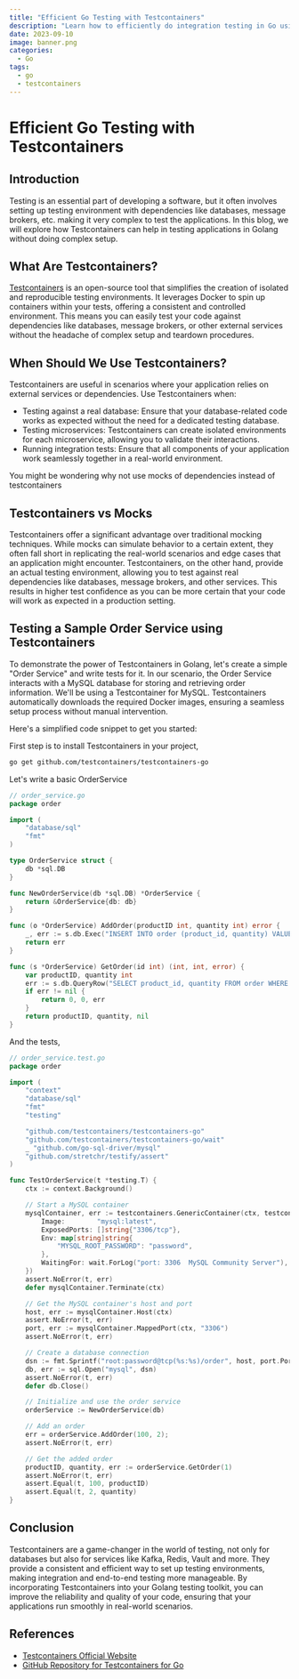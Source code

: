 ```yaml
---
title: "Efficient Go Testing with Testcontainers"
description: "Learn how to efficiently do integration testing in Go using Testcontainers. This blog walks you through setting up a realistic testing environment, demonstrating usage of Testcontainers"
date: 2023-09-10
image: banner.png
categories:
  - Go
tags:
  - go
  - testcontainers
---
```


# Efficient Go Testing with Testcontainers

## Introduction
Testing is an essential part of developing a software, but it often involves setting up testing environment with dependencies like databases, message brokers, etc. making it very complex to test the applications. In this blog, we will explore how Testcontainers can help in testing applications in Golang without doing complex setup.

## What Are Testcontainers?
[Testcontainers](https://testcontainers.com/) is an open-source tool that simplifies the creation of isolated and reproducible testing environments. It leverages Docker to spin up containers within your tests, offering a consistent and controlled environment. This means you can easily test your code against dependencies like databases, message brokers, or other external services without the headache of complex setup and teardown procedures.

## When Should We Use Testcontainers?
Testcontainers are useful in scenarios where your application relies on external services or dependencies. Use Testcontainers when:

- Testing against a real database: Ensure that your database-related code works as expected without the need for a dedicated testing database.
- Testing microservices: Testcontainers can create isolated environments for each microservice, allowing you to validate their interactions.
- Running integration tests: Ensure that all components of your application work seamlessly together in a real-world environment.

You might be wondering why not use mocks of dependencies instead of testcontainers
## Testcontainers vs Mocks
Testcontainers offer a significant advantage over traditional mocking techniques. While mocks can simulate behavior to a certain extent, they often fall short in replicating the real-world scenarios and edge cases that an application might encounter. Testcontainers, on the other hand, provide an actual testing environment, allowing you to test against real dependencies like databases, message brokers, and other services. This results in higher test confidence as you can be more certain that your code will work as expected in a production setting.

## Testing a Sample Order Service using Testcontainers
To demonstrate the power of Testcontainers in Golang, let's create a simple "Order Service" and write tests for it. In our scenario, the Order Service interacts with a MySQL database for storing and retrieving order information.
We'll be using a Testcontainer for MySQL.
Testcontainers automatically downloads the required Docker images, ensuring a seamless setup process without manual intervention.

Here's a simplified code snippet to get you started:

First step is to install Testcontainers in your project,
```bash
go get github.com/testcontainers/testcontainers-go
```

Let's write a basic OrderService
```go
// order_service.go
package order

import (
	"database/sql"
	"fmt"
)

type OrderService struct {
	db *sql.DB
}

func NewOrderService(db *sql.DB) *OrderService {
	return &OrderService{db: db}
}

func (o *OrderService) AddOrder(productID int, quantity int) error {
	_, err := s.db.Exec("INSERT INTO order (product_id, quantity) VALUES (?, ?)", productID, quantity)
	return err
}

func (s *OrderService) GetOrder(id int) (int, int, error) {
	var productID, quantity int
	err := s.db.QueryRow("SELECT product_id, quantity FROM order WHERE id=?", id).Scan(&productID, &quantity)
	if err != nil {
		return 0, 0, err
	}
	return productID, quantity, nil
}
```
And the tests,
```go
// order_service.test.go
package order

import (
	"context"
	"database/sql"
	"fmt"
	"testing"

	"github.com/testcontainers/testcontainers-go"
	"github.com/testcontainers/testcontainers-go/wait"
	_ "github.com/go-sql-driver/mysql"
	"github.com/stretchr/testify/assert"
)

func TestOrderService(t *testing.T) {
	ctx := context.Background()

	// Start a MySQL container
	mysqlContainer, err := testcontainers.GenericContainer(ctx, testcontainers.GenericContainerRequest{
		Image:        "mysql:latest",
		ExposedPorts: []string{"3306/tcp"},
		Env: map[string]string{
			"MYSQL_ROOT_PASSWORD": "password",
		},
		WaitingFor: wait.ForLog("port: 3306  MySQL Community Server"),
	})
	assert.NoError(t, err)
	defer mysqlContainer.Terminate(ctx)

	// Get the MySQL container's host and port
	host, err := mysqlContainer.Host(ctx)
	assert.NoError(t, err)
	port, err := mysqlContainer.MappedPort(ctx, "3306")
	assert.NoError(t, err)

	// Create a database connection
	dsn := fmt.Sprintf("root:password@tcp(%s:%s)/order", host, port.Port())
	db, err := sql.Open("mysql", dsn)
	assert.NoError(t, err)
	defer db.Close()

	// Initialize and use the order service
	orderService := NewOrderService(db)

	// Add an order
	err = orderService.AddOrder(100, 2);
	assert.NoError(t, err)

	// Get the added order
	productID, quantity, err := orderService.GetOrder(1)
	assert.NoError(t, err)
	assert.Equal(t, 100, productID)
	assert.Equal(t, 2, quantity)
}

```

## Conclusion
Testcontainers are a game-changer in the world of testing, not only for databases but also for services like Kafka, Redis, Vault and more. They provide a consistent and efficient way to set up testing environments, making integration and end-to-end testing more manageable. By incorporating Testcontainers into your Golang testing toolkit, you can improve the reliability and quality of your code, ensuring that your applications run smoothly in real-world scenarios.

## References

- [Testcontainers Official Website](https://testcontainers.com/)
- [GitHub Repository for Testcontainers for Go](https://github.com/testcontainers/testcontainers-go)